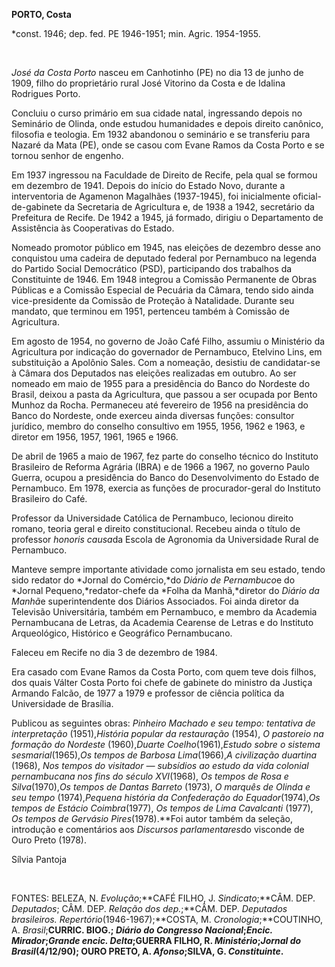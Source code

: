 **PORTO, Costa**

\*const. 1946; dep. fed. PE 1946-1951; min. Agric. 1954-1955.

 

*José da Costa Porto* nasceu em Canhotinho (PE) no dia 13 de junho de
1909, filho do proprietário rural José Vitorino da Costa e de Idalina
Rodrigues Porto.

Concluiu o curso primário em sua cidade natal, ingressando depois no
Seminário de Olinda, onde estudou humanidades e depois direito canônico,
filosofia e teologia. Em 1932 abandonou o seminário e se transferiu para
Nazaré da Mata (PE), onde se casou com Evane Ramos da Costa Porto e se
tornou senhor de engenho.

Em 1937 ingressou na Faculdade de Direito de Recife, pela qual se formou
em dezembro de 1941. Depois do início do Estado Novo, durante a
interventoria de Agamenon Magalhães (1937-1945), foi inicialmente
oficial-de-gabinete da Secretaria de Agricultura e, de 1938 a 1942,
secretário da Prefeitura de Recife. De 1942 a 1945, já formado, dirigiu
o Departamento de Assistência às Cooperativas do Estado.

Nomeado promotor público em 1945, nas eleições de dezembro desse ano
conquistou uma cadeira de deputado federal por Pernambuco na legenda do
Partido Social Democrático (PSD), participando dos trabalhos da
Constituinte de 1946. Em 1948 integrou a Comissão Permanente de Obras
Públicas e a Comissão Especial de Pecuária da Câmara, tendo sido ainda
vice-presidente da Comissão de Proteção à Natalidade. Durante seu
mandato, que terminou em 1951, pertenceu também à Comissão de
Agricultura.

Em agosto de 1954, no governo de João Café Filho, assumiu o Ministério
da Agricultura por indicação do governador de Pernambuco, Etelvino Lins,
em substituição a Apolônio Sales. Com a nomeação, desistiu de
candidatar-se à Câmara dos Deputados nas eleições realizadas em outubro.
Ao ser nomeado em maio de 1955 para a presidência do Banco do Nordeste
do Brasil, deixou a pasta da Agricultura, que passou a ser ocupada por
Bento Munhoz da Rocha. Permaneceu até fevereiro de 1956 na presidência
do Banco do Nordeste, onde exerceu ainda diversas funções: consultor
jurídico, membro do conselho consultivo em 1955, 1956, 1962 e 1963, e
diretor em 1956, 1957, 1961, 1965 e 1966.

De abril de 1965 a maio de 1967, fez parte do conselho técnico do
Instituto Brasileiro de Reforma Agrária (IBRA) e de 1966 a 1967, no
governo Paulo Guerra, ocupou a presidência do Banco do Desenvolvimento
do Estado de Pernambuco. Em 1978, exercia as funções de procurador-geral
do Instituto Brasileiro do Café.

Professor da Universidade Católica de Pernambuco, lecionou direito
romano, teoria geral e direito constitucional. Recebeu ainda o título de
professor *honoris causa*da Escola de Agronomia da Universidade Rural de
Pernambuco.

Manteve sempre importante atividade como jornalista em seu estado, tendo
sido redator do *Jornal do Comércio,*do *Diário de Pernambuco*e do
*Jornal Pequeno,*redator-chefe da *Folha da Manhã,*diretor do *Diário da
Manhã*e superintendente dos Diários Associados. Foi ainda diretor da
Televisão Universitária, também em Pernambuco, e membro da Academia
Pernambucana de Letras, da Academia Cearense de Letras e do Instituto
Arqueológico, Histórico e Geográfico Pernambucano.

Faleceu em Recife no dia 3 de dezembro de 1984.

Era casado com Evane Ramos da Costa Porto, com quem teve dois filhos,
dos quais Válter Costa Porto foi chefe de gabinete do ministro da
Justiça Armando Falcão, de 1977 a 1979 e professor de ciência política
da Universidade de Brasília.

Publicou as seguintes obras: *Pinheiro Machado e seu tempo: tentativa de
interpretação* (1951),*História popular da restauração* (1954), *O
pastoreio na formação do Nordeste* (1960),*Duarte Coelho*(1961),*Estudo
sobre* *o sistema sesmarial*(1965),*Os tempos de Barbosa Lima*(1966),*A
civilização duartina* (1968), *Nos tempos do visitador — subsídios* *ao
estudo da vida colonial pernambucana nos* *fins do século XVI*(1968),
*Os tempos de Rosa* *e Silva*(1970),*Os tempos de Dantas Barreto*
(1973), *O marquês de Olinda e seu tempo* (1974),*Pequena história da
Confederação do* *Equador*(1974),*Os tempos de Estácio Coimbra*(1977),
*Os tempos de Lima Cavalcanti* (1977), *Os tempos de Gervásio
Pires*(1978).**Foi autor também da seleção, introdução e comentários aos
*Discursos parlamentares*do visconde de Ouro Preto (1978).

Sílvia Pantoja

 

FONTES: BELEZA, N. *Evolução*;**CAFÉ FILHO, J. *Sindicato*;**CÂM. DEP.
*Deputados*; CÂM. DEP. *Relação dos dep.*;**CÂM. DEP. *Deputados
brasileiros. Repertório*(1946-1967);**COSTA, M. *Cronologia*;**COUTINHO,
A. *Brasil*;**CURRIC. BIOG.; *Diário do Congresso* *Nacional*;*Encic.
Mirador*;*Grande encic. Delta*;**GUERRA FILHO, R. *Ministério*;*Jornal
do Brasil*(4/12/90); OURO PRETO, A. *Afonso*;**SILVA, G.
*Constituinte*.******

 
